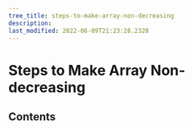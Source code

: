 ```yaml
---
tree_title: steps-to-make-array-non-decreasing
description: 
last_modified: 2022-06-09T21:23:28.2328
---
```


# Steps to Make Array Non-decreasing

## Contents
